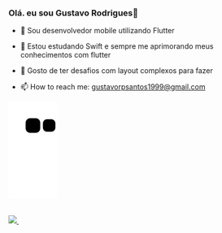 ### Olá. eu sou Gustavo Rodrigues👋

- 🔭 Sou desenvolvedor mobile utilizando Flutter

- 🌱 Estou estudando Swift e sempre me aprimorando meus conhecimentos com flutter

- 📶 Gosto de ter desafios com layout complexos para fazer

- 📫 How to reach me: gustavorpsantos1999@gmail.com



 ![snake gif](https://github.com/GustavoRodriguesDev/GustavoRodriguesDev/blob/output/github-contribution-grid-snake.svg)
##
  
<div>
  <a href="https://www.linkedin.com/in/gustavo-rodrigues-48320b176/"target="_blank" ><img src="https://img.shields.io/badge/LinkedIn-0077B5?style=for-the-badge&logo=linkedin&logoColor=white">
  </a>
 <img src="https://komarev.com/ghpvc/?username=GustavoRodriguesDev" alt=""/>
</div>
